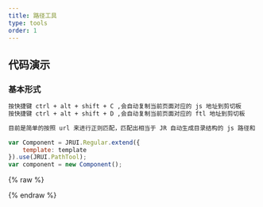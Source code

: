 ```yaml
---
title: 路径工具
type: tools
order: 1
---
```


## 代码演示

### 基本形式

<!-- demo_start -->
<div class="m-example"></div>

```xml
按快捷键 ctrl + alt + shift + C ,会自动复制当前页面对应的 js 地址到剪切板
按快捷键 ctrl + alt + shift + D ,会自动复制当前页面对应的 ftl 地址到剪切板

目前是简单的按照 url 来进行正则匹配，匹配出相当于 JR 自动生成目录结构的 js 路径和 ftl 路径，对于 JR 自动生成的目录来说相对准确。如果不是 JR 自动生成的目录不保证准确率。
```

```javascript
var Component = JRUI.Regular.extend({
    template: template
}).use(JRUI.PathTool);
var component = new Component();
```
<!-- demo_end -->



{% raw %}
<script>
var index = 0;

    (function(index) {
      var template = JRUI._.multiline(function(){/*
      
按快捷键 ctrl + alt + shift + C ,会自动复制当前页面对应的 js 地址到剪切板
按快捷键 ctrl + alt + shift + D ,会自动复制当前页面对应的 ftl 地址到剪切板

目前是简单的按照 url 来进行正则匹配，匹配出相当于 JR 自动生成目录结构的 js 路径和 ftl 路径，对于 JR 自动生成的目录来说相对准确。如果不是 JR 自动生成的目录不保证准确率。

      */});
      
var Component = JRUI.Regular.extend({
    template: template
}).use(JRUI.PathTool);
var component = new Component();

      component.$inject(document.querySelectorAll('.m-example')[index]);
    })(index++);
    
</script>
{% endraw %}